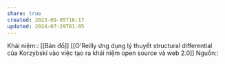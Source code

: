 ```yaml
---
share: true
created: 2023-09-05T16:17
updated: 2024-07-29T01:05
---
```

Khái niệm:: [[Bản đồ]]
[[O'Reilly ứng dụng lý thuyết structural differential của Korzybski vào việc tạo ra khái niệm open source và web 2.0]]
Nguồn:: 
